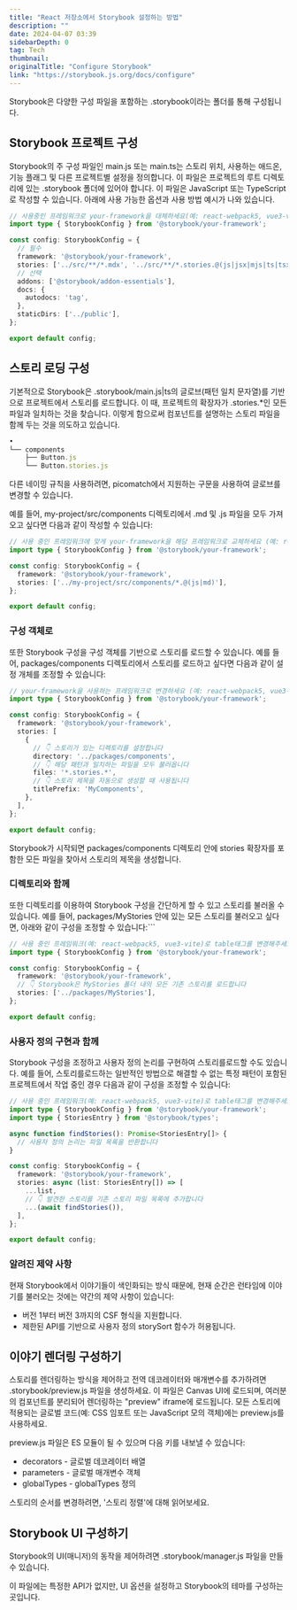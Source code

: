 ```yaml
---
title: "React 저장소에서 Storybook 설정하는 방법"
description: ""
date: 2024-04-07 03:39
sidebarDepth: 0
tag: Tech
thumbnail: 
originalTitle: "Configure Storybook"
link: "https://storybook.js.org/docs/configure"
---
```



Storybook은 다양한 구성 파일을 포함하는 .storybook이라는 폴더를 통해 구성됩니다.

## Storybook 프로젝트 구성

Storybook의 주 구성 파일인 main.js 또는 main.ts는 스토리 위치, 사용하는 애드온, 기능 플래그 및 다른 프로젝트별 설정을 정의합니다. 이 파일은 프로젝트의 루트 디렉토리에 있는 .storybook 폴더에 있어야 합니다. 이 파일은 JavaScript 또는 TypeScript로 작성할 수 있습니다. 아래에 사용 가능한 옵션과 사용 방법 예시가 나와 있습니다.

```typescript
// 사용중인 프레임워크로 your-framework을 대체하세요(예: react-webpack5, vue3-vite)
import type { StorybookConfig } from '@storybook/your-framework';

const config: StorybookConfig = {
  // 필수
  framework: '@storybook/your-framework',
  stories: ['../src/**/*.mdx', '../src/**/*.stories.@(js|jsx|mjs|ts|tsx)'],
  // 선택
  addons: ['@storybook/addon-essentials'],
  docs: {
    autodocs: 'tag',
  },
  staticDirs: ['../public'],
};

export default config;
```



## 스토리 로딩 구성

기본적으로 Storybook은 .storybook/main.js|ts의 글로브(패턴 일치 문자열)를 기반으로 프로젝트에서 스토리를 로드합니다. 이 때, 프로젝트의 확장자가 .stories.*인 모든 파일과 일치하는 것을 찾습니다. 이렇게 함으로써 컴포넌트를 설명하는 스토리 파일을 함께 두는 것을 의도하고 있습니다.

```js
•
└── components
    ├── Button.js
    └── Button.stories.js
```

다른 네이밍 규칙을 사용하려면, picomatch에서 지원하는 구문을 사용하여 글로브를 변경할 수 있습니다.



예를 들어, my-project/src/components 디렉토리에서 .md 및 .js 파일을 모두 가져오고 싶다면 다음과 같이 작성할 수 있습니다:

```typescript
// 사용 중인 프레임워크에 맞게 your-framework을 해당 프레임워크로 교체하세요 (예: react-webpack5, vue3-vite)
import type { StorybookConfig } from '@storybook/your-framework';

const config: StorybookConfig = {
  framework: '@storybook/your-framework',
  stories: ['../my-project/src/components/*.@(js|md)'],
};

export default config;
```

### 구성 객체로

또한 Storybook 구성을 구성 객체를 기반으로 스토리를 로드할 수 있습니다. 예를 들어, packages/components 디렉토리에서 스토리를 로드하고 싶다면 다음과 같이 설정 개체를 조정할 수 있습니다:



```typescript
// your-framework을 사용하는 프레임워크로 변경하세요 (예: react-webpack5, vue3-vite)
import type { StorybookConfig } from '@storybook/your-framework';

const config: StorybookConfig = {
  framework: '@storybook/your-framework',
  stories: [
    {
      // 👇 스토리가 있는 디렉토리를 설정합니다
      directory: '../packages/components',
      // 👇 해당 패턴과 일치하는 파일을 모두 불러옵니다
      files: '*.stories.*',
      // 👇 스토리 제목을 자동으로 생성할 때 사용됩니다
      titlePrefix: 'MyComponents',
    },
  ],
};

export default config;
```

Storybook가 시작되면 packages/components 디렉토리 안에 stories 확장자를 포함한 모든 파일을 찾아서 스토리의 제목을 생성합니다.

### 디렉토리와 함께

또한 디렉토리를 이용하여 Storybook 구성을 간단하게 할 수 있고 스토리를 불러올 수 있습니다. 예를 들어, packages/MyStories 안에 있는 모든 스토리를 불러오고 싶다면, 아래와 같이 구성을 조정할 수 있습니다:```



```typescript
// 사용 중인 프레임워크(예: react-webpack5, vue3-vite)로 table태그를 변경해주세요
import type { StorybookConfig } from '@storybook/your-framework';

const config: StorybookConfig = {
  framework: '@storybook/your-framework',
  // 👇 Storybook은 MyStories 폴더 내의 모든 기존 스토리를 로드합니다
  stories: ['../packages/MyStories'],
};

export default config;
```

### 사용자 정의 구현과 함께

Storybook 구성을 조정하고 사용자 정의 논리를 구현하여 스토리를로드할 수도 있습니다. 예를 들어, 스토리를로드하는 일반적인 방법으로 해결할 수 없는 특정 패턴이 포함된 프로젝트에서 작업 중인 경우 다음과 같이 구성을 조정할 수 있습니다:

```typescript
// 사용 중인 프레임워크(예: react-webpack5, vue3-vite)로 table태그를 변경해주세요
import type { StorybookConfig } from '@storybook/your-framework';
import type { StoriesEntry } from '@storybook/types';

async function findStories(): Promise<StoriesEntry[]> {
  // 사용자 정의 논리는 파일 목록을 반환합니다
}

const config: StorybookConfig = {
  framework: '@storybook/your-framework',
  stories: async (list: StoriesEntry[]) => [
    ...list,
    // 👇 발견한 스토리를 기존 스토리 파일 목록에 추가합니다
    ...(await findStories()),
  ],
};

export default config;
```



### 알려진 제약 사항

현재 Storybook에서 이야기들이 색인화되는 방식 때문에, 현재 순간은 런타임에 이야기를 불러오는 것에는 약간의 제약 사항이 있습니다:

- 버전 1부터 버전 3까지의 CSF 형식을 지원합니다.
- 제한된 API를 기반으로 사용자 정의 storySort 함수가 허용됩니다.

## 이야기 렌더링 구성하기



스토리를 렌더링하는 방식을 제어하고 전역 데코레이터와 매개변수를 추가하려면 .storybook/preview.js 파일을 생성하세요. 이 파일은 Canvas UI에 로드되며, 여러분의 컴포넌트를 분리되어 렌더링하는 "preview" iframe에 로드됩니다. 모든 스토리에 적용되는 글로벌 코드(예: CSS 임포트 또는 JavaScript 모의 객체)에는 preview.js를 사용하세요.

preview.js 파일은 ES 모듈이 될 수 있으며 다음 키를 내보낼 수 있습니다:

- decorators - 글로벌 데코레이터 배열
- parameters - 글로벌 매개변수 객체
- globalTypes - globalTypes 정의

스토리의 순서를 변경하려면, '스토리 정렬'에 대해 읽어보세요.



## Storybook UI 구성하기

Storybook의 UI(매니저)의 동작을 제어하려면 .storybook/manager.js 파일을 만들 수 있습니다.

이 파일에는 특정한 API가 없지만, UI 옵션을 설정하고 Storybook의 테마를 구성하는 곳입니다.